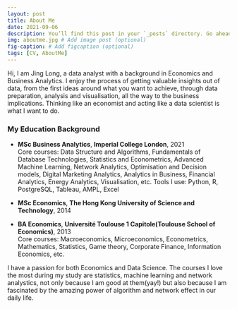 ```yaml
---
layout: post
title: About Me
date: 2021-09-06
description: You’ll find this post in your `_posts` directory. Go ahead and edit it and re-build the site to see your changes. # Add post description (optional)
img: aboutme.jpg # Add image post (optional)
fig-caption: # Add figcaption (optional)
tags: [CV, AboutMe]
---
```


Hi, I am Jing Long, a data analyst with a background in Economics and Business Analytics. I enjoy the process of getting valuable insights out of data, from the first ideas around what you want to achieve, through data preparation, analysis and visualisation, all the way to the business implications. Thinking like an economist and acting like a data scientist is what I want to do.

### My Education Background  

- **MSc Business Analytics**, **Imperial College London**, 2021  
Core courses: Data Structure and Algorithms, Fundamentals of Database Technologies, Statistics and Econometrics, Advanced Machine Learning, Network Analytics, Optimisation and Decision models, Digital Marketing Analytics, Analytics in Business, Financial Analytics, Energy Analytics, Visualisation, etc.
Tools I use: Python, R, PostgreSQL, Tableau, AMPL, Excel

- **MSc Economics**, **The Hong Kong University of Science and Technology**, 2014  
- **BA Economics**, **Université Toulouse 1 Capitole(Toulouse School of Economics)**, 2013  
Core courses: Macroeconomics, Microeconomics, Econometrics, Mathematics, Statistics, Game theory, Corporate Finance, Information Economics, etc.

I have a passion for both Economics and Data Science. The courses I love the most during my study are statistics, machine learning and network analystics, not only because I am good at them(yay!) but also because I am fascinated by the amazing power of algorithm and network effect in our daily life.



